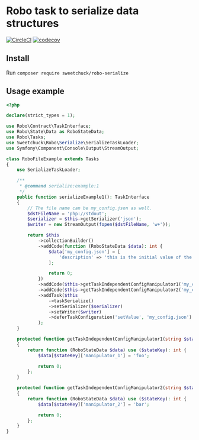 # Robo task to serialize data structures

[![CircleCI](https://circleci.com/gh/Sweetchuck/robo-serialize/tree/3.x.svg?style=svg)](https://circleci.com/gh/Sweetchuck/robo-serialize/?branch=3.x)
[![codecov](https://codecov.io/gh/Sweetchuck/robo-serialize/branch/3.x/graph/badge.svg?token=M7avP9BiV1)](https://app.codecov.io/gh/Sweetchuck/robo-serialize/branch/3.x)


## Install

Run `composer require sweetchuck/robo-serialize`


## Usage example

```php
<?php

declare(strict_types = 1);

use Robo\Contract\TaskInterface;
use Robo\State\Data as RoboStateData;
use Robo\Tasks;
use Sweetchuck\Robo\Serialize\SerializeTaskLoader;
use Symfony\Component\Console\Output\StreamOutput;

class RoboFileExample extends Tasks
{
    use SerializeTaskLoader;

    /**
     * @command serialize:example:1
     */
    public function serializeExample1(): TaskInterface
    {
        // The file name can be my_config.json as well.
        $dstFileName = 'php://stdout';
        $serializer = $this->getSerializer('json');
        $writer = new StreamOutput(fopen($dstFileName, 'w+'));

        return $this
            ->collectionBuilder()
            ->addCode(function (RoboStateData $data): int {
                $data['my_config.json'] = [
                    'description' => 'this is the initial value of the my_config.json',
                ];

                return 0;
            })
            ->addCode($this->getTaskIndependentConfigManipulator1('my_config.json'))
            ->addCode($this->getTaskIndependentConfigManipulator2('my_config.json'))
            ->addTask($this
                ->taskSerialize()
                ->setSerializer($serializer)
                ->setWriter($writer)
                ->deferTaskConfiguration('setValue', 'my_config.json')
            );
    }

    protected function getTaskIndependentConfigManipulator1(string $stateKey): \Closure
    {
        return function (RoboStateData $data) use ($stateKey): int {
            $data[$stateKey]['manipulator_1'] = 'foo';

            return 0;
        };
    }

    protected function getTaskIndependentConfigManipulator2(string $stateKey): \Closure
    {
        return function (RoboStateData $data) use ($stateKey): int {
            $data[$stateKey]['manipulator_2'] = 'bar';

            return 0;
        };
    }
}
```
